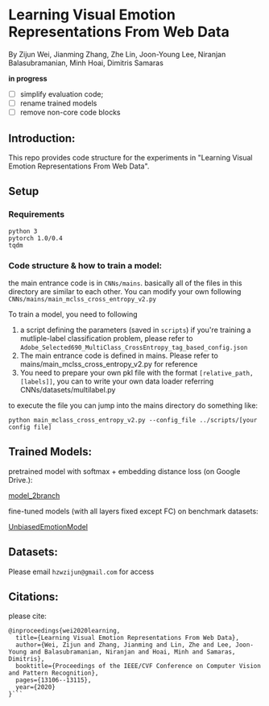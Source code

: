 # Learning Visual Emotion Representations From Web Data	



By Zijun Wei, Jianming Zhang, Zhe Lin, Joon-Young Lee, Niranjan Balasubramanian, Minh Hoai, Dimitris Samaras


**in progress**

- [ ] simplify evaluation code;
- [ ] rename trained models
- [ ] remove non-core code blocks

## Introduction:

This repo provides code structure for the experiments in "Learning Visual Emotion Representations From Web Data".

## Setup

### Requirements

```text
python 3
pytorch 1.0/0.4
tqdm
```

### Code structure & how to train a model:

the main entrance code is in `CNNs/mains`. basically all of the files in this directory are similar to each other. You can modify your own following 
`CNNs/mains/main_mclss_cross_entropy_v2.py`

To train a model, you need to following

1. a script defining the parameters (saved in `scripts`) if you're training a mutliple-label classification problem, please refer to `Adobe_Selected690_MultiClass_CrossEntropy_tag_based_config.json`
2. The main entrance code is defined in mains. Please refer to mains/main_mclss_cross_entropy_v2.py for reference
3. You need to prepare your own pkl file with the format `[relative_path, [labels]]`, you can to write your own data loader referring CNNs/datasets/multilabel.py

to execute the file you can jump into the mains directory do something like:
```shell script
python main_mclass_cross_entropy_v2.py --config_file ../scripts/[your config file]
```

## Trained Models:

pretrained model with softmax + embedding distance loss (on Google Drive.):

[model_2branch](https://drive.google.com/file/d/1jjVOpard4dhSb9t_9TjPly1p3ijs2VqN/view?usp=sharing)


fine-tuned models (with all layers fixed except FC) on benchmark datasets:

[UnbiasedEmotionModel](https://drive.google.com/file/d/1gSLmDsL-k97jCecT39-TYGSUOAcKLXFZ/view?usp=sharing)



## Datasets:

Please email `hzwzijun@gmail.com` for access


## Citations:

please cite:
```text
@inproceedings{wei2020learning,
  title={Learning Visual Emotion Representations From Web Data},
  author={Wei, Zijun and Zhang, Jianming and Lin, Zhe and Lee, Joon-Young and Balasubramanian, Niranjan and Hoai, Minh and Samaras, Dimitris},
  booktitle={Proceedings of the IEEE/CVF Conference on Computer Vision and Pattern Recognition},
  pages={13106--13115},
  year={2020}
}```
